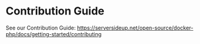 # Contribution Guide
See our Contribution Guide: https://serversideup.net/open-source/docker-php/docs/getting-started/contributing